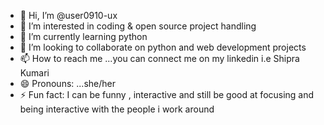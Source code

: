- 👋 Hi, I’m @user0910-ux
- 👀 I’m interested in coding & open source project handling
- 🌱 I’m currently learning python
- 💞️ I’m looking to collaborate on python and web development projects
- 📫 How to reach me ...you can connect me on my linkedin i.e Shipra Kumari
- 😄 Pronouns: ...she/her
- ⚡ Fun fact: I can be funny , interactive and still be good at focusing and being interactive with the people i work around

<!---
user0910-ux/user0910-ux is a ✨ special ✨ repository because its `README.md` (this file) appears on your GitHub profile.
You can click the Preview link to take a look at your changes.
--->
